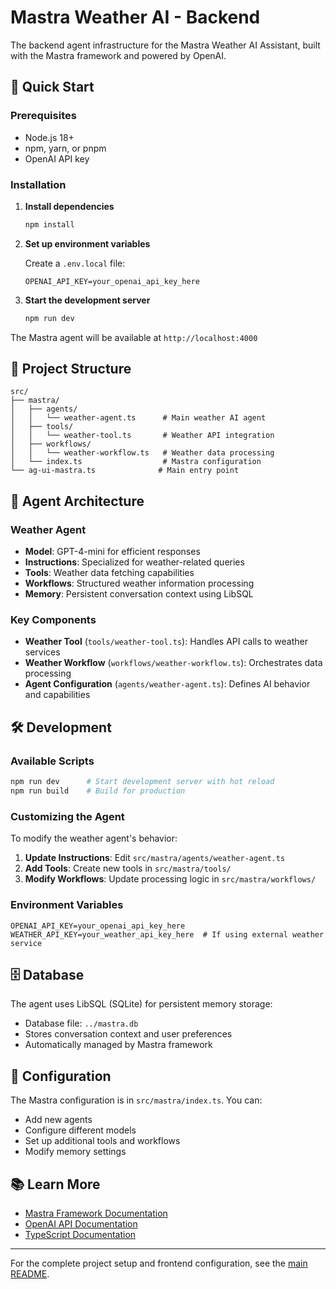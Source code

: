 # Mastra Weather AI - Backend

The backend agent infrastructure for the Mastra Weather AI Assistant, built with the Mastra framework and powered by OpenAI.

## 🚀 Quick Start

### Prerequisites

- Node.js 18+
- npm, yarn, or pnpm
- OpenAI API key

### Installation

1. **Install dependencies**

   ```bash
   npm install
   ```

2. **Set up environment variables**

   Create a `.env.local` file:

   ```env
   OPENAI_API_KEY=your_openai_api_key_here
   ```

3. **Start the development server**
   ```bash
   npm run dev
   ```

The Mastra agent will be available at `http://localhost:4000`

## 📁 Project Structure

```
src/
├── mastra/
│   ├── agents/
│   │   └── weather-agent.ts      # Main weather AI agent
│   ├── tools/
│   │   └── weather-tool.ts       # Weather API integration
│   ├── workflows/
│   │   └── weather-workflow.ts   # Weather data processing
│   └── index.ts                  # Mastra configuration
└── ag-ui-mastra.ts              # Main entry point
```

## 🤖 Agent Architecture

### Weather Agent

- **Model**: GPT-4-mini for efficient responses
- **Instructions**: Specialized for weather-related queries
- **Tools**: Weather data fetching capabilities
- **Workflows**: Structured weather information processing
- **Memory**: Persistent conversation context using LibSQL

### Key Components

- **Weather Tool** (`tools/weather-tool.ts`): Handles API calls to weather services
- **Weather Workflow** (`workflows/weather-workflow.ts`): Orchestrates data processing
- **Agent Configuration** (`agents/weather-agent.ts`): Defines AI behavior and capabilities

## 🛠️ Development

### Available Scripts

```bash
npm run dev      # Start development server with hot reload
npm run build    # Build for production
```

### Customizing the Agent

To modify the weather agent's behavior:

1. **Update Instructions**: Edit `src/mastra/agents/weather-agent.ts`
2. **Add Tools**: Create new tools in `src/mastra/tools/`
3. **Modify Workflows**: Update processing logic in `src/mastra/workflows/`

### Environment Variables

```env
OPENAI_API_KEY=your_openai_api_key_here
WEATHER_API_KEY=your_weather_api_key_here  # If using external weather service
```

## 🗄️ Database

The agent uses LibSQL (SQLite) for persistent memory storage:

- Database file: `../mastra.db`
- Stores conversation context and user preferences
- Automatically managed by Mastra framework

## 🔧 Configuration

The Mastra configuration is in `src/mastra/index.ts`. You can:

- Add new agents
- Configure different models
- Set up additional tools and workflows
- Modify memory settings

## 📚 Learn More

- [Mastra Framework Documentation](https://mastra.ai/docs)
- [OpenAI API Documentation](https://platform.openai.com/docs)
- [TypeScript Documentation](https://www.typescriptlang.org/docs)

---

For the complete project setup and frontend configuration, see the [main README](../README.md).
